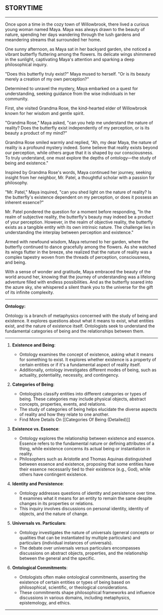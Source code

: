 ## STORYTIME ##
---
Once upon a time in the cozy town of Willowbrook, there lived a curious young woman named Maya. Maya was always drawn to the beauty of nature, spending her days wandering through the lush gardens and meandering streams that surrounded her home.

One sunny afternoon, as Maya sat in her backyard garden, she noticed a vibrant butterfly fluttering among the flowers. Its delicate wings shimmered in the sunlight, captivating Maya's attention and sparking a deep philosophical inquiry.

"Does this butterfly truly exist?" Maya mused to herself. "Or is its beauty merely a creation of my own perception?"

Determined to unravel the mystery, Maya embarked on a quest for understanding, seeking guidance from the wise individuals in her community.

First, she visited Grandma Rose, the kind-hearted elder of Willowbrook known for her wisdom and gentle spirit.

"Grandma Rose," Maya asked, "can you help me understand the nature of reality? Does the butterfly exist independently of my perception, or is its beauty a product of my mind?"

Grandma Rose smiled warmly and replied, "Ah, my dear Maya, the nature of reality is a profound mystery indeed. Some believe that reality exists beyond our perception, while others argue that it is shaped by our consciousness. To truly understand, one must explore the depths of ontology—the study of being and existence."

Inspired by Grandma Rose's words, Maya continued her journey, seeking insight from her neighbor, Mr. Patel, a thoughtful scholar with a passion for philosophy.

"Mr. Patel," Maya inquired, "can you shed light on the nature of reality? Is the butterfly's existence dependent on my perception, or does it possess an inherent essence?"

Mr. Patel pondered the question for a moment before responding, "In the realm of subjective reality, the butterfly's beauty may indeed be a product of your perception. However, in the realm of objective reality, the butterfly exists as a tangible entity with its own intrinsic nature. The challenge lies in understanding the interplay between perception and existence."

Armed with newfound wisdom, Maya returned to her garden, where the butterfly continued to dance gracefully among the flowers. As she watched its wings flutter in the breeze, she realized that the nature of reality was a complex tapestry woven from the threads of perception, consciousness, and being.

With a sense of wonder and gratitude, Maya embraced the beauty of the world around her, knowing that the journey of understanding was a lifelong adventure filled with endless possibilities. And as the butterfly soared into the azure sky, she whispered a silent thank you to the universe for the gift of its infinite complexity.

---

**Ontology:**

Ontology is a branch of metaphysics concerned with the study of being and existence. It explores questions about what it means to exist, what entities exist, and the nature of existence itself. Ontologists seek to understand the fundamental categories of being and the relationships between them.

---

1. **Existence and Being**:
   - Ontology examines the concept of existence, asking what it means for something to exist. It explores whether existence is a property of certain entities or if it's a fundamental aspect of reality itself.
   - Additionally, ontology investigates different modes of being, such as actuality, potentiality, necessity, and contingency.

2. **Categories of Being**: 
   - Ontologists classify entities into different categories or types of being. These categories may include physical objects, abstract concepts, properties, events, and relations.
   - The study of categories of being helps elucidate the diverse aspects of reality and how they relate to one another.
   - Find More Details On [[Categories Of Being (Detailed)]]

3. **Existence vs. Essence**:
   - Ontology explores the relationship between existence and essence. Essence refers to the fundamental nature or defining attributes of a thing, while existence concerns its actual being or instantiation in reality.
   - Philosophers such as Aristotle and Thomas Aquinas distinguished between essence and existence, proposing that some entities have their essence necessarily tied to their existence (e.g., God), while others have contingent existence.

4. **Identity and Persistence**:
   - Ontology addresses questions of identity and persistence over time. It examines what it means for an entity to remain the same despite changes in its properties or relations.
   - This inquiry involves discussions on personal identity, identity of objects, and the nature of change.

5. **Universals vs. Particulars**:
   - Ontology investigates the nature of universals (general concepts or qualities that can be instantiated by multiple particulars) and particulars (individual instances of universals).
   - The debate over universals versus particulars encompasses discussions on abstract objects, properties, and the relationship between the general and the specific.

6. **Ontological Commitments**:
   - Ontologists often make ontological commitments, asserting the existence of certain entities or types of being based on philosophical, scientific, or theological considerations.
   - These commitments shape philosophical frameworks and influence discussions in various domains, including metaphysics, epistemology, and ethics.

---


